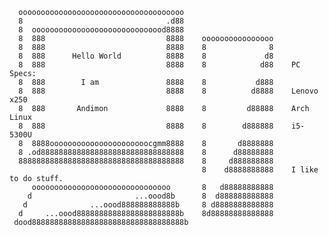       ooooooooooooooooooooooooooooooooooooo
      8                                .d88
      8  oooooooooooooooooooooooooooood8888
      8  888                           8888    oooooooooooooooo
      8  888                           8888    8              8
      8  888      Hello World          8888    8             d8
      8  888                           8888    8            d88    PC Specs:
      8  888        I am               8888    8           d888
      8  888                           8888    8          d8888    Lenovo x250
      8  888       Andimon             8888    8         d88888    Arch Linux
      8  888                           8888    8        d888888    i5-5300U 
      8  8888oooooooooooooooooooooocgmm8888    8       d8888888
      8 .od88888888888888888888888888888888    8      d88888888
      8888888888888888888888888888888888888    8     d888888888
                                               8    d8888888888    I like to do stuff.
         ooooooooooooooooooooooooooooooo       8   d88888888888        
        d                       ...oood8b      8  d888888888888             
       d              ...oood888888888888b     8 d8888888888888
      d     ...oood88888888888888888888888b    8d88888888888888
     dood8888888888888888888888888888888888b
